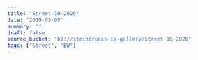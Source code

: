 ```yaml
---
title: "Street-10-2020"
date: "2019-03-05"
summary: ""
draft: false
source_bucket: "b2://steinbrueck-io-gallery/Street-10-2020"
tags: ["Street", "BW"]
---
```

